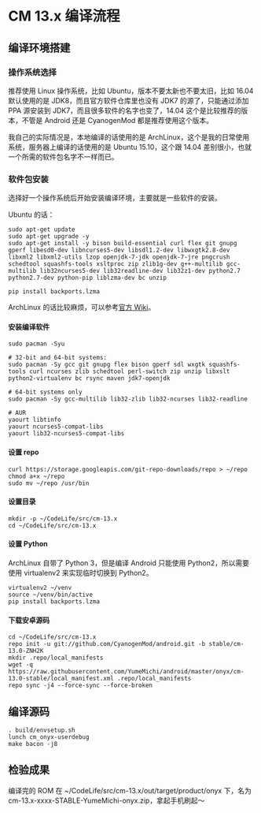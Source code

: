# CM 13.x 编译流程

## 编译环境搭建

### 操作系统选择
推荐使用 Linux 操作系统，比如 Ubuntu，版本不要太新也不要太旧，比如 16.04 默认使用的是 JDK8，而且官方软件仓库里也没有 JDK7 的源了，只能通过添加 PPA 源安装到 JDK7，而且很多软件的名字也变了，14.04 这个是比较推荐的版本，不管是 Android 还是 CyanogenMod 都是推荐使用这个版本。

我自己的实际情况是，本地编译的话使用的是 ArchLinux，这个是我的日常使用系统，服务器上编译的话使用的是 Ubuntu 15.10，这个跟 14.04 差别很小，也就一个所需的软件包名字不一样而已。

### 软件包安装
选择好一个操作系统后开始安装编译环境，主要就是一些软件的安装。

Ubuntu 的话：
```
sudo apt-get update
sudo apt-get upgrade -y
sudo apt-get install -y bison build-essential curl flex git gnupg gperf libesd0-dev libncurses5-dev libsdl1.2-dev libwxgtk2.8-dev libxml2 libxml2-utils lzop openjdk-7-jdk openjdk-7-jre pngcrush schedtool squashfs-tools xsltproc zip zlib1g-dev g++-multilib gcc-multilib lib32ncurses5-dev lib32readline-dev lib32z1-dev python2.7 python2.7-dev python-pip liblzma-dev bc unzip

pip install backports.lzma
```

ArchLinux 的话比较麻烦，可以参考[官方 Wiki](https://wiki.archlinux.org/index.php/android)。
#### 安装编译软件
```
sudo pacman -Syu

# 32-bit and 64-bit systems:
sudo pacman -Sy gcc git gnupg flex bison gperf sdl wxgtk squashfs-tools curl ncurses zlib schedtool perl-switch zip unzip libxslt python2-virtualenv bc rsync maven jdk7-openjdk

# 64-bit systems only
sudo pacman -Sy gcc-multilib lib32-zlib lib32-ncurses lib32-readline

# AUR
yaourt libtinfo
yaourt ncurses5-compat-libs
yaourt lib32-ncurses5-compat-libs
```

#### 设置 repo
```
curl https://storage.googleapis.com/git-repo-downloads/repo > ~/repo
chmod a+x ~/repo
sudo mv ~/repo /usr/bin
```

#### 设置目录
```
mkdir -p ~/CodeLife/src/cm-13.x
cd ~/CodeLife/src/cm-13.x
```

#### 设置 Python
ArchLinux 自带了 Python 3，但是编译 Android 只能使用 Python2，所以需要使用 virtualenv2 来实现临时切换到 Python2。
```
virtualenv2 ~/venv
source ~/venv/bin/active
pip install backports.lzma
```

#### 下载安卓源码
```
cd ~/CodeLife/src/cm-13.x
repo init -u git://github.com/CyanogenMod/android.git -b stable/cm-13.0-ZNH2K
mkdir .repo/local_manifests
wget -q https://raw.githubusercontent.com/YumeMichi/android/master/onyx/cm-13.0-stable/local_manifest.xml .repo/local_manifests
repo sync -j4 --force-sync --force-broken
```

## 编译源码
```
. build/envsetup.sh
lunch cm_onyx-userdebug
make bacon -j8
```

## 检验成果
编译完的 ROM 在 ~/CodeLife/src/cm-13.x/out/target/product/onyx 下，名为 cm-13.x-xxxx-STABLE-YumeMichi-onyx.zip，拿起手机刷起～